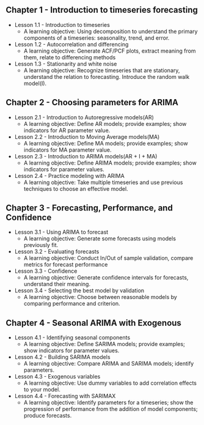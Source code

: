 ## Chapter 1 - Introduction to timeseries forecasting
   * Lesson 1.1 - Introduction to timeseries
     * A learning objective: Using decomposition to understand the primary components of a timeseries: seasonality, trend, and error.
   * Lesson 1.2 - Autocorrelation and differencing
     * A learning objective: Generate ACF/PCF plots, extract meaning from them, relate to differencing methods
   * Lesson 1.3 - Stationarity and white noise
     * A learning objective: Recognize timeseries that are stationary, understand the relation to forecasting. Introduce the random walk model(I).
## Chapter 2 - Choosing parameters for ARIMA
   * Lesson 2.1 - Introduction to Autoregressive models(AR)
     * A learning objective: Define AR models; provide examples; show indicators for AR parameter value.
   * Lesson 2.2 - Introduction to Moving Average models(MA)
     * A learning objective: Define MA models; provide examples; show indicators for MA parameter value.
   * Lesson 2.3 - Introduction to ARIMA models(AR + I + MA)
     * A learning objective: Define ARIMA models; provide examples; show indicators for parameter values.
   * Lesson 2.4 - Practice modeling with ARIMA
     * A learning objective: Take multiple timeseries and use previous techniques to choose an effective model.
## Chapter 3 - Forecasting, Performance, and Confidence
   * Lesson 3.1 - Using ARIMA to forecast
     * A learning objective: Generate some forecasts using models previously fit.
   * Lesson 3.2 - Evaluating forecasts
     * A learning objective: Conduct In/Out of sample validation, compare metrics for forecast performance
   * Lesson 3.3 - Confidence
     * A learning objective: Generate confidence intervals for forecasts, understand their meaning.
   * Lesson 3.4 - Selecting the best model by validation
     * A learning objective: Choose between reasonable models by comparing performance and criterion.
## Chapter 4 - Seasonal ARIMA with Exogenous
   * Lesson 4.1 - Identifying seasonal components
     * A learning objective: Define SARIMA models; provide examples; show indicators for parameter values.
   * Lesson 4.2 - Building SARIMA models
     * A learning objective: Compare ARIMA and SARIMA models; identify parameters.
   * Lesson 4.3 - Exogenous variables
     * A learning objective: Use dummy variables to add correlation effects to your model.
   * Lesson 4.4 - Forecasting with SARIMAX
     * A learning objective: Identify parameters for a timeseries; show the progression of performance from the addition of model components; produce forecasts.
